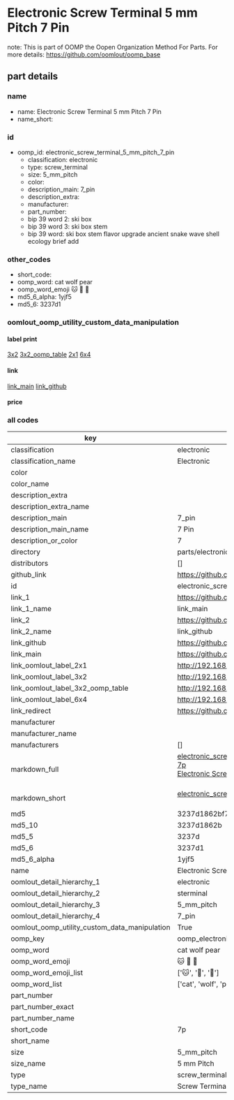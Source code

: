 # Electronic Screw Terminal 5 mm Pitch 7 Pin  

note: This is part of OOMP the Oopen Organization Method For Parts. For more details: https://github.com/oomlout/oomp_base

##  part details
  







### name
* name: Electronic Screw Terminal 5 mm Pitch 7 Pin
* name_short: 
### id
* oomp_id: electronic_screw_terminal_5_mm_pitch_7_pin
  * classification: electronic
  * type: screw_terminal
  * size: 5_mm_pitch
  * color: 
  * description_main: 7_pin
  * description_extra: 
  * manufacturer: 
  * part_number: 
  * bip 39 word 2: ski box
  * bip 39 word 3: ski box stem
  * bip 39 word: ski box stem flavor upgrade ancient snake wave shell ecology brief add

### other_codes
* short_code: 
* oomp_word: cat wolf pear
* oomp_word_emoji :cat: :wolf: :pear:
* md5_6_alpha: 1yjf5
* md5_6: 3237d1






### oomlout_oomp_utility_custom_data_manipulation
#### label print
[3x2](http://192.168.1.245:1112/?label=oomp%201yjf5)
[3x2_oomp_table](http://192.168.1.108:1112/?label=oomp%201yjf5)
[2x1](http://192.168.1.242:1112/?label=oomp%201yjf5)
[6x4](http://192.168.1.55:1112/?label=oomp%201yjf5)    

#### link

[link_main](https://github.com/oomlout/oomlout_oomp_version_1_messy/tree/main/parts/electronic_screw_terminal_5_mm_pitch_7_pin) [link_github](https://github.com/oomlout/oomlout_oomp_version_1_messy/tree/main/parts/electronic_screw_terminal_5_mm_pitch_7_pin)                             

#### price







### all codes 
| key | value |  
| --- | --- |  
| classification | electronic |  
| classification_name | Electronic |  
| color |  |  
| color_name |  |  
| description_extra |  |  
| description_extra_name |  |  
| description_main | 7_pin |  
| description_main_name | 7 Pin |  
| description_or_color | 7 |  
| directory | parts/electronic_screw_terminal_5_mm_pitch_7_pin |  
| distributors | [] |  
| github_link | https://github.com/oomlout/oomlout_oomp_part_src/tree/main/parts/electronic_screw_terminal_5_mm_pitch_7_pin |  
| id | electronic_screw_terminal_5_mm_pitch_7_pin |  
| link_1 | https://github.com/oomlout/oomlout_oomp_version_1_messy/tree/main/parts/electronic_screw_terminal_5_mm_pitch_7_pin |  
| link_1_name | link_main |  
| link_2 | https://github.com/oomlout/oomlout_oomp_version_1_messy/tree/main/parts/electronic_screw_terminal_5_mm_pitch_7_pin |  
| link_2_name | link_github |  
| link_github | https://github.com/oomlout/oomlout_oomp_version_1_messy/tree/main/parts/electronic_screw_terminal_5_mm_pitch_7_pin |  
| link_main | https://github.com/oomlout/oomlout_oomp_version_1_messy/tree/main/parts/electronic_screw_terminal_5_mm_pitch_7_pin |  
| link_oomlout_label_2x1 | http://192.168.1.242:1112/?label=oomp%201yjf5 |  
| link_oomlout_label_3x2 | http://192.168.1.245:1112/?label=oomp%201yjf5 |  
| link_oomlout_label_3x2_oomp_table | http://192.168.1.108:1112/?label=oomp%201yjf5 |  
| link_oomlout_label_6x4 | http://192.168.1.55:1112/?label=oomp%201yjf5 |  
| link_redirect | https://github.com/oomlout/oomlout_oomp_version_1_messy/tree/main/parts/electronic_screw_terminal_5_mm_pitch_7_pin |  
| manufacturer |  |  
| manufacturer_name |  |  
| manufacturers | [] |  
| markdown_full | [electronic_screw_terminal_5_mm_pitch_7_pin](none)<br>[7p](none)<br>[Electronic Screw Terminal 5 Mm Pitch 7 Pin](none)<br><br> |  
| markdown_short | [electronic_screw_terminal_5_mm_pitch_7_pin](none)<br><br> |  
| md5 | 3237d1862bf7f9a42277558baa86a652 |  
| md5_10 | 3237d1862b |  
| md5_5 | 3237d |  
| md5_6 | 3237d1 |  
| md5_6_alpha | 1yjf5 |  
| name | Electronic Screw Terminal 5 mm Pitch 7 Pin |  
| oomlout_detail_hierarchy_1 | electronic |  
| oomlout_detail_hierarchy_2 | sterminal |  
| oomlout_detail_hierarchy_3 | 5_mm_pitch |  
| oomlout_detail_hierarchy_4 | 7_pin |  
| oomlout_oomp_utility_custom_data_manipulation | True |  
| oomp_key | oomp_electronic_screw_terminal_5_mm_pitch_7_pin |  
| oomp_word | cat wolf pear |  
| oomp_word_emoji | :cat: :wolf: :pear: |  
| oomp_word_emoji_list | [':cat:', ':wolf:', ':pear:'] |  
| oomp_word_list | ['cat', 'wolf', 'pear'] |  
| part_number |  |  
| part_number_exact |  |  
| part_number_name |  |  
| short_code | 7p |  
| short_name |  |  
| size | 5_mm_pitch |  
| size_name | 5 mm Pitch |  
| type | screw_terminal |  
| type_name | Screw Terminal |  
